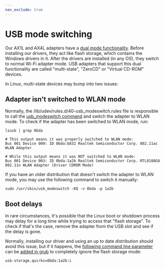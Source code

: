 ```yaml
---
nav_exclude: true
---
```


# USB mode switching

Our AX1L and AX4L adapters have a [dual mode
functionality](https://en.wikipedia.org/wiki/Virtual_CD-ROM_switching_utility).
Before installing our drivers, they act like flash storage, which contains the
Windows drivers in it. After the drivers are installed (in any OS), they switch
to normal Wi-Fi adapter mode. USB adapters that support this dual functionality
are called "multi-state", "ZeroCD" or "Virtual CD-ROM" devices.

In Linux, multi-state devices may bump into two issues:

## Adapter isn't switched to WLAN mode

Normally, the /lib/udev/rules.d/40-usb_modeswitch.rules file is responsible to
call the [usb_modeswitch command](https://manpages.debian.org/usb_modeswitch)
and switch the adapter to WLAN mode. To check if the adapter has been switched
to WLAN mode, run:

    lsusb | grep 0bda

    # This output means it was properly switched to WLAN mode:
    Bus 001 Device 009: ID 0bda:b832 Realtek Semiconductor Corp. 802.11ac WLAN Adapter

    # While this output means it was NOT switched to WLAN mode:
    Bus 001 Device 003: ID 0bda:1a2b Realtek Semiconductor Corp. RTL8188GU 802.11n WLAN Adapter (Driver CDROM Mode)

If you have an older distribution that doesn't switch the adapter to WLAN mode,
you may use the following command to switch it manually:

    sudo /usr/sbin/usb_modeswitch -KQ -v 0bda -p 1a2b

## Boot delays

In rare circumstances, it's possible that the Linux boot or shutdown process
may delay for a long time while trying to access that "flash storage". To check
if that's the case, remove the adapter from the USB slot and see if the delay
is gone.

Normally, installing our driver and using an up to date distribution should
avoid this issue, but if it happens, the [following command line
parameter](https://www.draisberghof.de/usb_modeswitch/bb/viewtopic.php?f=4&p=20283#p20078)
can be [added in
grub](https://askubuntu.com/questions/19486/how-do-i-add-a-kernel-boot-parameter)
to completely ignore the flash storage mode:

    usb-storage.quirks=0bda:1a2b:i

